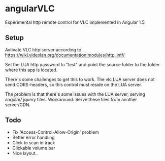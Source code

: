 angularVLC
===========
Experimental http remote control for VLC implemented in Angular 1.5.

Setup
-----
Avtivate VLC http server according to https://wiki.videolan.org/documentation:modules/http_intf/

Set the LUA http password to "test" and point the source folder to the folder where this app is located.

There`s some challenges to get this to work. The vlc LUA server does not send CORS-headers, so this control must reside on the LUA server. 

The problem is that there`s some issues with the LUA server, serving angular/ jquery files. Workaround: Serve these files from another server/CDN.

Todo
----
- Fix 'Access-Control-Allow-Origin' problem
- Better error handling  
- Click to scan in track  
- Clickable volume bar  
- Nice layout..  
